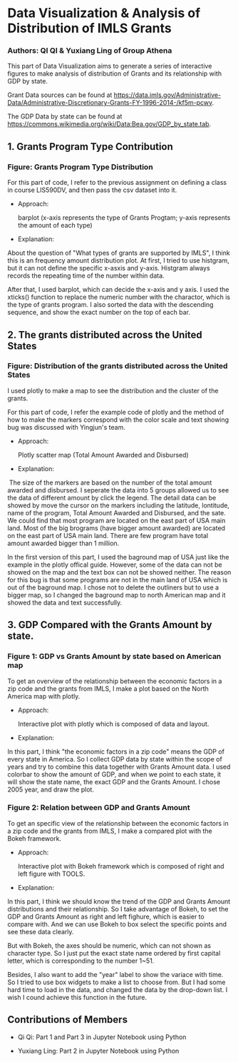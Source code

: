 # Data Visualization & Analysis of Distribution of IMLS Grants
### Authors: QI QI & Yuxiang Ling of Group Athena

This part of Data Visualization aims to generate a series of interactive figures to make analysis of distribution of Grants and its relationship with GDP by state. 

Grant Data sources can be found at https://data.imls.gov/Administrative-Data/Administrative-Discretionary-Grants-FY-1996-2014-/kf5m-pcwv.

The GDP Data by state can be found at https://commons.wikimedia.org/wiki/Data:Bea.gov/GDP_by_state.tab. 

## 1. Grants Program Type Contribution

### Figure: Grants Program Type Distribution
For this part of code, I refer to the previous assignment on defining a class in course LIS590DV, and then pass the csv dataset into it.
* Approach: 

  barplot (x-axis represents the type of Grants Progtam; y-axis represents the amount of each type)

* Explanation: 

 About the question of "What types of grants are supported by IMLS", I think this is an frequency amount distribution plot. At first, I tried to use histgram, but it can not define the specific x-asxis and y-axis. Histgram always records the repeating time of the number within data.
 
 After that, I used barplot, which can decide the x-axis and y axis. I used the xticks() function to replace the numeric number with the charactor, which is the type of grants program. I also sorted the data with the descending sequence, and show the exact number on the top of each bar.


## 2. The grants distributed across the United States

### Figure: Distribution of the grants distributed across the United States

I used plotly to make a map to see the distribution and the cluster of the grants.

For this part of code, I refer the example code of plotly and the method of how to make the markers correspond with the color scale and text showing bug was discussed with Yingjun's team.

* Approach: 

  Plotly scatter map (Total Amount Awarded and Disbursed)

* Explanation: 

  The size of the markers are based on the number of the total amount awarded and disbursed. I seperate the data into 5 groups allowed us to see the data of different amount by click the legend. The detail data can be showed by move the cursor on the markers including the latitude, lontitude, name of the program, Total Amount Awarded and Disbursed, and the sate. We could find that most program are located on the east part of USA main land. Most of the big brograms (have bigger amount awarded) are located on the east part of USA main land. There are few program have total amount awarded bigger than 1 million.
  
 In the first version of this part, I used the baground map of USA just like the example in the plotly offical guide. However, some of the data can not be showed on the map and the text box can not be showed neither. The reason for this bug is that some programs are not in the main land of USA which is out of the baground map. I chose not to delete the outliners but to use a bigger map, so I changed the baground map to north American map and it showed the data and text successfully. 
 
## 3. GDP Compared with the Grants Amount by state.

### Figure 1: GDP vs Grants Amount by state based on American map
To get an overview of the relationship between the economic factors in a zip code and the grants from IMLS, I make a plot based on the North America map with plotly.

* Approach: 

  Interactive plot with plotly which is composed of data and layout.

* Explanation: 

 In this part, I think "the economic factors in a zip code" means the GDP of every state in America. So I collect GDP data by state within the scope of years and try to combine this data together with Grants Amount data.
 I used colorbar to show the amount of GDP, and when we point to each state, it will show the state name, the exact GDP and the Grants Amount. I chose 2005 year, and draw the plot.

### Figure 2: Relation between GDP and Grants Amount
To get an specific view of the relationship between the economic factors in a zip code and the grants from IMLS, I make a compared plot with the Bokeh framework.

* Approach: 

  Interactive plot with Bokeh framework which is composed of right and left figure with TOOLS.

* Explanation: 

 In this part, I think we should know the trend of the GDP and Grants Amount distributions and their relationship. So I take advantage of Bokeh, to set the GDP and Grants Amount as right and left fighure, which is easier to compare with.
 And we can use Bokeh to box select the specific points and see these data clearly. 
 
 But with Bokeh, the axes should be numeric, which can not shown as character type. So I just put the exact state name ordered by first capital letter, which is corresponding to the number 1~51. 
 
 Besides, I also want to add the "year" label to show the variace with time. So I tried to use box widgets to make a list to choose from. But I had some hard time to load in the data, and changed the data by the drop-down list. I wish I cound achieve this function in the future.

## Contributions of Members

* Qi Qi: 
  Part 1 and Part 3 in Jupyter Notebook using Python  

* Yuxiang Ling:
 Part 2 in Jupyter Notebook using Python
